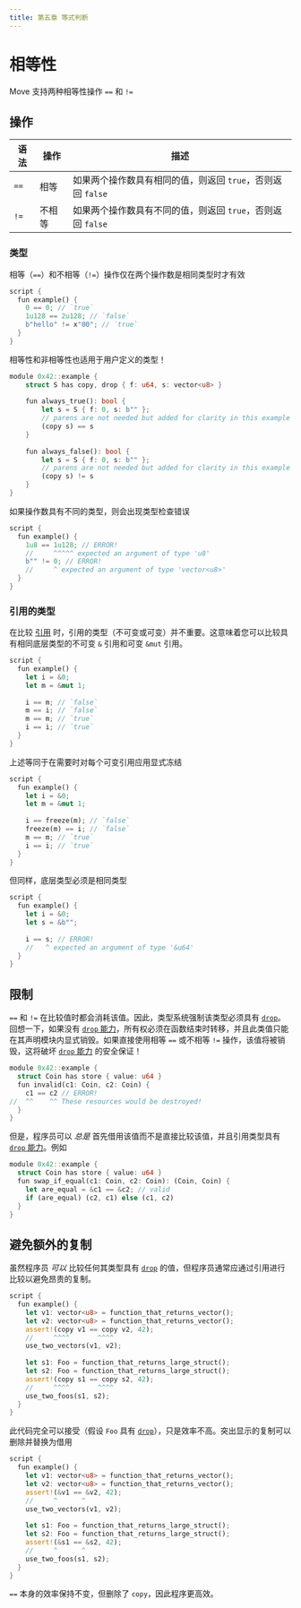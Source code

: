 ```yaml
---
title: 第五章 等式判断
---
```


# 相等性

Move 支持两种相等性操作 `==` 和 `!=`

## 操作

| 语法 | 操作 | 描述 |
| ------ | --------- | ------------------------------------------------------------ |
| `==` | 相等 | 如果两个操作数具有相同的值，则返回 `true`，否则返回 `false` |
| `!=` | 不相等 | 如果两个操作数具有不同的值，则返回 `true`，否则返回 `false` |

### 类型

相等（`==`）和不相等（`!=`）操作仅在两个操作数是相同类型时才有效

```rust
script {
  fun example() {
    0 == 0; // `true`
    1u128 == 2u128; // `false`
    b"hello" != x"00"; // `true`
  }
}
```

相等性和非相等性也适用于用户定义的类型！

```rust
module 0x42::example {
    struct S has copy, drop { f: u64, s: vector<u8> }
 
    fun always_true(): bool {
        let s = S { f: 0, s: b"" };
        // parens are not needed but added for clarity in this example
        (copy s) == s
    }
 
    fun always_false(): bool {
        let s = S { f: 0, s: b"" };
        // parens are not needed but added for clarity in this example
        (copy s) != s
    }
}
```

如果操作数具有不同的类型，则会出现类型检查错误

```rust
script {
  fun example() {
    1u8 == 1u128; // ERROR!
    //     ^^^^^ expected an argument of type 'u8'
    b"" != 0; // ERROR!
    //     ^ expected an argument of type 'vector<u8>'
  }
}
```

### 引用的类型

在比较 [引用](https://aptos.dev/en/build/smart-contracts/book/references) 时，引用的类型（不可变或可变）并不重要。这意味着您可以比较具有相同底层类型的不可变 `&` 引用和可变 `&mut` 引用。

```rust
script {
  fun example() {
    let i = &0;
    let m = &mut 1;
 
    i == m; // `false`
    m == i; // `false`
    m == m; // `true`
    i == i; // `true`
  }
}
```

上述等同于在需要时对每个可变引用应用显式冻结

```rust
script {
  fun example() {
    let i = &0;
    let m = &mut 1;
 
    i == freeze(m); // `false`
    freeze(m) == i; // `false`
    m == m; // `true`
    i == i; // `true`
  }
}
```

但同样，底层类型必须是相同类型

```rust
script {
  fun example() {
    let i = &0;
    let s = &b"";
 
    i == s; // ERROR!
    //   ^ expected an argument of type '&u64'
  }
}
```

## 限制

`==` 和 `!=` 在比较值时都会消耗该值。因此，类型系统强制该类型必须具有 [`drop`](https://aptos.dev/en/build/smart-contracts/book/abilities)。回想一下，如果没有 [`drop` 能力](https://aptos.dev/en/build/smart-contracts/book/abilities)，所有权必须在函数结束时转移，并且此类值只能在其声明模块内显式销毁。如果直接使用相等 `==` 或不相等 `!=` 操作，该值将被销毁，这将破坏 [`drop` 能力](https://aptos.dev/en/build/smart-contracts/book/abilities) 的安全保证！

```rust
module 0x42::example {
  struct Coin has store { value: u64 }
  fun invalid(c1: Coin, c2: Coin) {
    c1 == c2 // ERROR!
//  ^^    ^^ These resources would be destroyed!
  }
}
```

但是，程序员可以 *总是* 首先借用该值而不是直接比较该值，并且引用类型具有 [`drop` 能力](https://aptos.dev/en/build/smart-contracts/book/abilities)。例如

```rust
module 0x42::example {
  struct Coin has store { value: u64 }
  fun swap_if_equal(c1: Coin, c2: Coin): (Coin, Coin) {
    let are_equal = &c1 == &c2; // valid
    if (are_equal) (c2, c1) else (c1, c2)
  }
}
```

## 避免额外的复制

虽然程序员 *可以* 比较任何其类型具有 [`drop`](https://aptos.dev/en/build/smart-contracts/book/abilities) 的值，但程序员通常应通过引用进行比较以避免昂贵的复制。

```rust
script {
  fun example() {
    let v1: vector<u8> = function_that_returns_vector();
    let v2: vector<u8> = function_that_returns_vector();
    assert!(copy v1 == copy v2, 42);
    //     ^^^^       ^^^^
    use_two_vectors(v1, v2);
 
    let s1: Foo = function_that_returns_large_struct();
    let s2: Foo = function_that_returns_large_struct();
    assert!(copy s1 == copy s2, 42);
    //     ^^^^       ^^^^
    use_two_foos(s1, s2);
  }
}
```

此代码完全可以接受（假设 `Foo` 具有 [`drop`](https://aptos.dev/en/build/smart-contracts/book/abilities)），只是效率不高。突出显示的复制可以删除并替换为借用

```rust
script {
  fun example() {
    let v1: vector<u8> = function_that_returns_vector();
    let v2: vector<u8> = function_that_returns_vector();
    assert!(&v1 == &v2, 42);
    //     ^      ^
    use_two_vectors(v1, v2);
 
    let s1: Foo = function_that_returns_large_struct();
    let s2: Foo = function_that_returns_large_struct();
    assert!(&s1 == &s2, 42);
    //     ^      ^
    use_two_foos(s1, s2);
  }
}
```

`==` 本身的效率保持不变，但删除了 `copy`，因此程序更高效。
``` 
